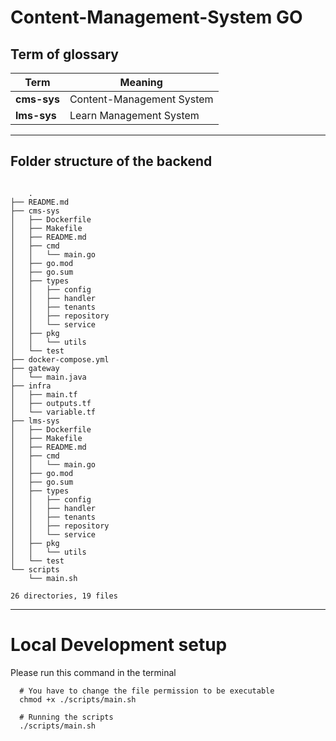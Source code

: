 # Content-Management-System GO


## **Term of glossary**


| Term        | Meaning                   |
| ----------- | ------------------------- |
| **cms-sys** | Content-Management System |
| **lms-sys** | Learn Management System   |



----
## Folder structure of the backend
```shell

    .
├── README.md
├── cms-sys
│   ├── Dockerfile
│   ├── Makefile
│   ├── README.md
│   ├── cmd
│   │   └── main.go
│   ├── go.mod
│   ├── go.sum
│   ├── types
│   │   ├── config
│   │   ├── handler
│   │   ├── tenants
│   │   ├── repository
│   │   └── service
│   ├── pkg
│   │   └── utils
│   └── test
├── docker-compose.yml
├── gateway
│   └── main.java
├── infra
│   ├── main.tf
│   ├── outputs.tf
│   └── variable.tf
├── lms-sys
│   ├── Dockerfile
│   ├── Makefile
│   ├── README.md
│   ├── cmd
│   │   └── main.go
│   ├── go.mod
│   ├── go.sum
│   ├── types
│   │   ├── config
│   │   ├── handler
│   │   ├── tenants
│   │   ├── repository
│   │   └── service
│   ├── pkg
│   │   └── utils
│   └── test
└── scripts
    └── main.sh

26 directories, 19 files

```
----
# Local Development setup

Please run this command in the terminal

```shell
  # You have to change the file permission to be executable
  chmod +x ./scripts/main.sh
  
  # Running the scripts
  ./scripts/main.sh
    
```
